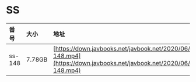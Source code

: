 # SS

| 番号 | 大小 | 地址 |
| :--- | :--- | :--- |
| ss-148 | 7.78GB | [https://down.javbooks.net/javbook.net/2020/06/22/ss-148.mp4](https://down.javbooks.net/javbook.net/2020/06/22/ss-148.mp4) |

